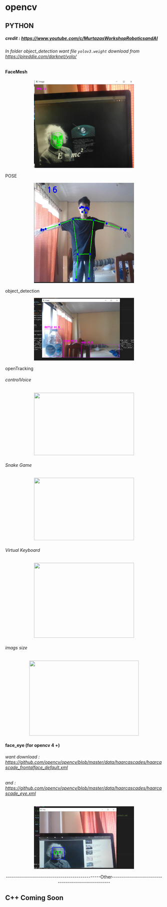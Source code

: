 # opencv
## PYTHON
##### credit : https://www.youtube.com/c/MurtazasWorkshopRoboticsandAI
###### In folder object_detection want file `yolov3.weight` download from https://pjreddie.com/darknet/yolo/
#### FaceMesh
<p align="center">
<img src="img/Face%20M.png" width="320" height="280">
</p>
POSE
<p align="center">
<img src="img/POSE.PNG" width="320" height="320">
</p>
object_detection
<p align="center">
<img src="img/object.png" width="320" height="200">
</p>
openTracking

###### controlVoice
<p align="center">
<img src="img/Voice.gif" width="320" height="200">
</p>

###### Snake Game
<p align="center">
<img src="snakegame/g.gif" width="320" height="200">
</p>

###### Virtual Keyboard
<p align="center">
<img src="keyboard/key.gif" width="320" height="240">
</p>

###### imags size
<p align="center">
<img src="imags size/test.gif" width="350" height="240">
</p>

#### face_eye (for opencv 4 +)
###### want download : https://github.com/opencv/opencv/blob/master/data/haarcascades/haarcascade_frontalface_default.xml
######       and     : https://github.com/opencv/opencv/blob/master/data/haarcascades/haarcascade_eye.xml
<p align="center">
<img src="img/face_eye.png" width="320" height="200">
</p>

<div align="center">-----------------------------------------------Other---------------------------------------------------</div>

## C++ Coming Soon
